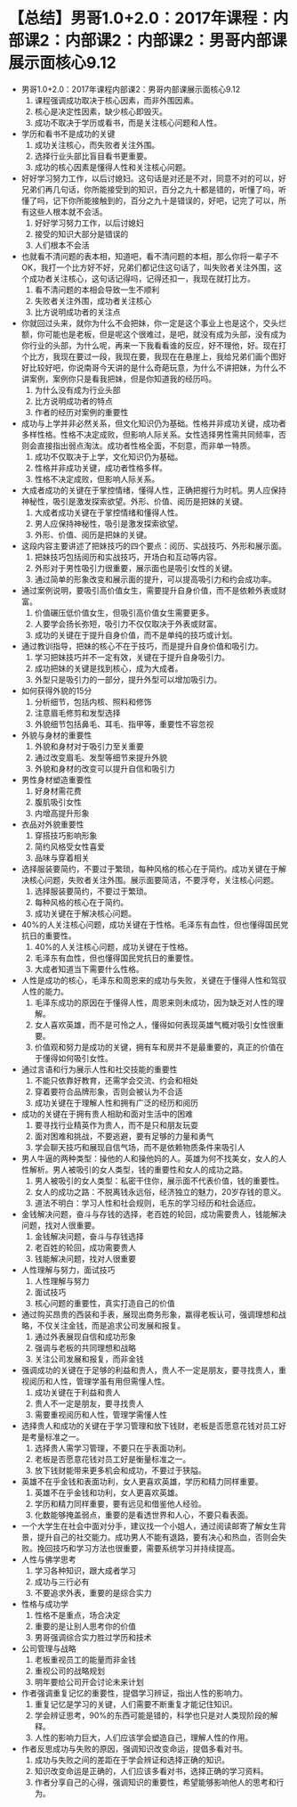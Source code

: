 # 【总结】男哥1.0+2.0：2017年课程：内部课2：内部课2：内部课2：男哥内部课展示面核心9.12

-   男哥1.0+2.0：2017年课程内部课2：男哥内部课展示面核心9.12
    1.  课程强调成功取决于核心因素，而非外围因素。
    2.  核心是决定性因素，缺少核心即毁灭。
    3.  成功不取决于学历或看书，而是关注核心问题和人性。
-   学历和看书不是成功的关键
    1.  成功关注核心，而失败者关注外围。
    2.  选择行业头部比盲目看书更重要。
    3.  成功的核心因素是懂得人性和关注核心问题。
-   好好学习努力工作，以后讨媳妇。这句话是对还是不对，同意不对的可以，好兄弟们再几句话，你所能接受到的知识，百分之九十都是错的，听懂了吗，听懂了吗，记下你所能接触到的，百分之九十是错误的，好吧，记完了可以，所有这些人根本就不会活。
    1.  好好学习努力工作，以后讨媳妇
    2.  接受的知识大部分是错误的
    3.  人们根本不会活
-   也就看不清问题的表本相，知道吧，看不清问题的本相，那么你将一辈子不OK，我打一个比方好不好，兄弟们都记住这句话了，叫失败者关注外围，这个成功者关注核心，这句话记得吗，记得还扣一，我现在就打比方。
    1.  看不清问题的本相会导致一生不顺利
    2.  失败者关注外围，成功者关注核心
    3.  比方说明成功者的关注点
-   你就回过头来，就你为什么不会把妹，你一定是这个事业上也是这个，交头烂额，你可能也是老板，但是呢这个很难过，是吧，就没有成为头部，没有成为你行业的头部，为什么呢，再来一下我看看谁的反应，好不理他，好。现在打个比方，我现在要过一段，我现在要，我现在在悬崖上，我给兄弟们画个图好好比较好吧，你说南哥今天讲的是什么奇葩玩意，为什么不讲把妹，为什么不讲案例，案例你只是看我把妹，但是你知道我的经历吗。
    1.  为什么没有成为行业头部
    2.  比方说明成功者的特点
    3.  作者的经历对案例的重要性
-   成功与上学并非必然关系，但文化知识仍为基础。性格并非成功关键，成功者多样性格。性格不决定成败，但影响人际关系。女性选择男性需共同频率，否则会直接指出弱点淘汰。成功者性格全面，不刻意，而非单一特质。
    1.  成功不仅取决于上学，文化知识仍为基础。
    2.  性格并非成功关键，成功者性格多样。
    3.  性格不决定成败，但影响人际关系。
-   大成者成功的关键在于掌控情绪，懂得人性，正确把握行为时机。男人应保持神秘性，吸引是激发探索欲望。外形、价值、阅历是把妹的关键。
    1.  大成者成功关键在于掌控情绪和懂得人性。
    2.  男人应保持神秘性，吸引是激发探索欲望。
    3.  外形、价值、阅历是把妹的关键。
-   这段内容主要讲述了把妹技巧的四个要点：阅历、实战技巧、外形和展示面。
    1.  把妹技巧包括阅历和实战技巧，开场白和互动等内容。
    2.  外形对于男性吸引力很重要，展示面也是吸引女性的关键。
    3.  通过简单的形象改变和展示面的提升，可以提高吸引力和约会成功率。
-   通过案例说明，要吸引高价值女生，需要提升自身价值，而不是依赖外表或财富。
    1.  价值碾压低价值女生，但吸引高价值女生需要更多。
    2.  人要学会扬长弥短，吸引力不仅仅取决于外表或财富。
    3.  成功的关键在于提升自身价值，而不是单纯的技巧或计划。
-   通过教训指导，把妹的核心不在于技巧，而是提升自身价值和吸引力。
    1.  学习把妹技巧并不一定有效，关键在于提升自身吸引力。
    2.  成功把妹的关键是找到核心，成为大成者。
    3.  外型只是吸引力的一部分，提升外型可以增加吸引力。
-   如何获得外貌的15分
    1.  分析细节，包括内核、照料和修饰
    2.  注意眉毛修剪和发型选择
    3.  外貌细节包括鼻毛、耳毛、指甲等，重要性不容忽视
-   外貌与身材的重要性
    1.  外貌和身材对于吸引力至关重要
    2.  通过改变眉毛、发型等细节来提升外貌
    3.  外貌和身材的改变可以提升自信和吸引力
-   男性身材塑造重要性
    1.  好身材需花费
    2.  腹肌吸引女性
    3.  内增高提升形象
-   衣品对外貌重要性
    1.  穿搭技巧影响形象
    2.  简约风格受女性喜爱
    3.  品味与穿着相关
-   选择服装要简约，不要过于繁琐，每种风格的核心在于简约。成功关键在于解决核心问题，失败者关注外围。展示面要简洁，不要浮夸，关注核心问题。
    1.  选择服装要简约，不要过于繁琐。
    2.  每种风格的核心在于简约。
    3.  成功关键在于解决核心问题。
-   40%的人关注核心问题，成功关键在于性格。毛泽东有血性，但也懂得国民党抗日的重要性。
    1.  40%的人关注核心问题，成功关键在于性格。
    2.  毛泽东有血性，但也懂得国民党抗日的重要性。
    3.  大成者知道当下需要什么性格。
-   人性是成功的核心，毛泽东和周恩来的成功与失败，关键在于懂得人性和驾驭人性的能力。
    1.  毛泽东成功的原因在于懂得人性，周恩来则未成功，因为缺乏对人性的理解。
    2.  女人喜欢英雄，而不是可怜之人，懂得如何表现英雄气概对吸引女性很重要。
    3.  价值观和努力是成功的关键，拥有车和房并不是最重要的，真正的价值在于懂得如何吸引女性。
-   通过言语和行为展示人性和社交技能的重要性
    1.  不能只依靠好教育，还需学会交流、约会和相处
    2.  穿着要符合品牌形象，否则会被认为不合适
    3.  成功关键在于理解人性和拥有广泛的经历和阅历
-   成功的关键在于拥有贵人相助和面对生活中的困难
    1.  要寻找行业精英作为贵人，而不是只和朋友玩耍
    2.  面对困难和挑战，不要逃避，要有足够的力量和勇气
    3.  学会聊天技巧和展现自信气场，而不是依赖物质条件来吸引人
-   男人牛逼的两种类型：操他的人和操他妈的人。英雄为何不找美女，女人的人性解析。男人被吸引的女人类型，钱的重要性和女人的成功之路。
    1.  男人被吸引的女人类型：私密干住你，展示面不代表价值，钱的重要性。
    2.  女人的成功之路：不脱离钱永远俗，经济独立的魅力，20岁存钱的意义。
    3.  道法不明白：学习人性和社会规则，毛东的学习经历和社会适应。
-   金钱解决问题，奋斗与存钱的选择，老百姓的轮回，成功需要贵人，钱能解决问题，找对人很重要。
    1.  金钱解决问题，奋斗与存钱选择
    2.  老百姓的轮回，成功需要贵人
    3.  钱能解决问题，找对人很重要
-   人性理解与努力，面试技巧
    1.  人性理解与努力
    2.  面试技巧
    3.  核心问题的重要性，真实打造自己的价值
-   通过购买昂贵的西装和手表，展现出商务形象，赢得老板认可，强调理想和战略，不仅关注金钱，而是追求公司发展和报复。
    1.  通过外表展现自信和成功形象
    2.  强调与老板的共同理想和战略
    3.  关注公司发展和报复，而非金钱
-   强调成功的关键在于足够的利益和贵人，贵人不一定是朋友，要寻找贵人，重视阅历和人性，管理学虽有用但需懂人性。
    1.  成功关键在于利益和贵人
    2.  贵人不一定是朋友，要寻找贵人
    3.  需要重视阅历和人性，管理学需懂人性
-   选择贵人和成功的关键在于学习管理和放下钱财，老板是否愿意花钱对员工好是考量标准之一。
    1.  选择贵人需学习管理，不要只在乎表面功利。
    2.  老板是否愿意花钱对员工好是衡量标准之一。
    3.  放下钱财能带来更多机会和成功，不要过于狭隘。
-   英雄不在乎金钱和表面功利，女人更喜欢英雄，学历和精力同样重要。
    1.  英雄不在乎金钱和功利，女人更喜欢英雄。
    2.  学历和精力同样重要，要有远见和借鉴他人经验。
    3.  化数能够掩盖弱点，重要的是看透世界和人心，不要只看表面。
-   一个大学生在社会中面对分手，建议找一个小姐人，通过阅读邮寄了解女生背景，提升自己的社交能力。成功男人不能有退路，要有决心和热血，否则会失败。挽回技巧和学习方法也很重要，需要系统学习并持续提高。
-   人性与佛学思考
    1.  学习各种知识，跟大成者学习
    2.  成功与三行必有
    3.  不要追求外表，重要的是综合实力
-   性格与成功学
    1.  性格不是重点，场合决定
    2.  重要的是让别人思考你的价值
    3.  男哥强调综合实力胜过学历和技术
-   公司管理与战略
    1.  老板重视员工的能量而非金钱
    2.  重视公司的战略规划
    3.  明年要给公司开会讨论未来计划
-   作者强调重复记忆的重要性，提倡学习辨证，指出人性的影响力。
    1.  重复记忆是学习的关键，人们需要不断重复才能记住知识。
    2.  学会辨证思考，90%的东西可能是错的，科学也只是对人类现阶段的解释。
    3.  人性的影响力巨大，人们应该学会塑造自己，理解人性的作用。
-   作者反思成功与失败的原因，强调知识改变命运，提倡多看对书。
    1.  成功与失败之间的差距在于学会辨证和选择正确的知识。
    2.  知识改变命运是正确的，人们应该多看对书，选择正确的学习资料。
    3.  作者分享自己的心得，强调知识的重要性，希望能够影响他人的思考和行为。